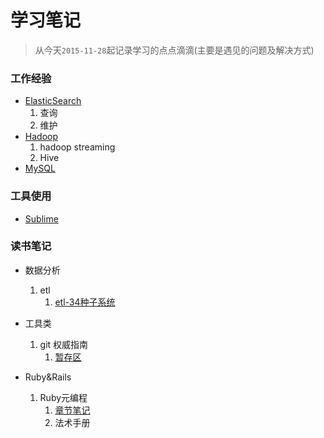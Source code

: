 学习笔记
===
> 从今天`2015-11-28`起记录学习的点点滴滴(主要是遇见的问题及解决方式)

### 工作经验
* [ElasticSearch](/job-experience/elasticsearch/README.md)
	1. 查询
	2. 维护
* [Hadoop](/job-experience/hadoop/README.md)
	1. hadoop streaming
	2. Hive
* [MySQL](/job-experience/mysql/README.md)

### 工具使用
* [Sublime](/job-use/sublime3/README.md)

### 读书笔记
* 数据分析
	1. etl
		1. [etl-34种子系统](/reading-note/data-analysis/etl/利用PDI构建ETL系统.md)
* 工具类
	1. git 权威指南
		1. [暂存区](/reading-note/git/the-definitive-guide-of-git/zan-cun-qu.md)

* Ruby&Rails
	1. Ruby元编程
		1. [章节笔记](/reading-note/ruby_and_rails/Metepramming_ruby/chapter_note.md)
		2. 法术手册
